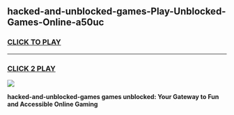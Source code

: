 
## hacked-and-unblocked-games-Play-Unblocked-Games-Online-a50uc
<h3>
<a href="https://premium76.site?title=hacked-and-unblocked-games&ref=25A">CLICK TO PLAY</a></h3>
<hr>

<h3>
<a href="https://premium76.site?title=hacked-and-unblocked-games&ref=25A">CLICK 2 PLAY</a>
  
</h3>

<a href="https://premium76.site?title=hacked-and-unblocked-games&ref=25A"><img src="https://clearcache.store/games.png"></a>


**hacked-and-unblocked-games games unblocked: Your Gateway to Fun and Accessible Online Gaming**
